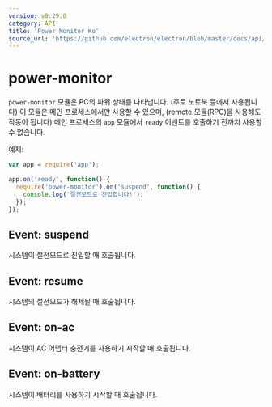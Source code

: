 ```yaml
---
version: v0.29.0
category: API
title: 'Power Monitor Ko'
source_url: 'https://github.com/electron/electron/blob/master/docs/api/power-monitor-ko.md'
---
```


# power-monitor

`power-monitor` 모듈은 PC의 파워 상태를 나타냅니다. (주로 노트북 등에서 사용됩니다)
이 모듈은 메인 프로세스에서만 사용할 수 있으며, (remote 모듈(RPC)을 사용해도 작동이 됩니다)
메인 프로세스의 `app` 모듈에서 `ready` 이벤트를 호출하기 전까지 사용할 수 없습니다.

예제:

```javascript
var app = require('app');

app.on('ready', function() {
  require('power-monitor').on('suspend', function() {
    console.log('절전모드로 진입합니다!');
  });
});
```

## Event: suspend

시스템이 절전모드로 진입할 때 호출됩니다.

## Event: resume

시스템의 절전모드가 해제될 때 호출됩니다.

## Event: on-ac

시스템이 AC 어뎁터 충전기를 사용하기 시작할 때 호출됩니다.

## Event: on-battery

시스템이 배터리를 사용하기 시작할 때 호출됩니다.
